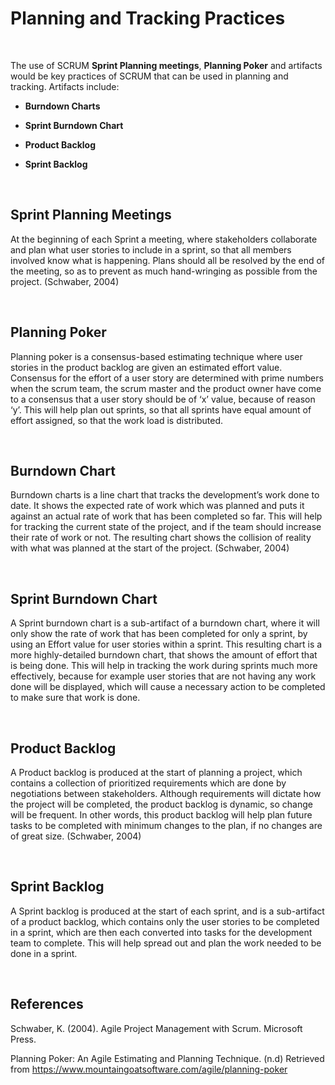 Planning and Tracking Practices
===============================

 

The use of SCRUM **Sprint Planning meetings**, **Planning Poker** and artifacts
would be key practices of SCRUM that can be used in planning and tracking.
Artifacts include:

-   **Burndown Charts**

-   **Sprint Burndown Chart**

-   **Product Backlog**

-   **Sprint Backlog**

 

Sprint Planning Meetings
------------------------

At the beginning of each Sprint a meeting, where stakeholders collaborate and
plan what user stories to include in a sprint, so that all members involved know
what is happening. Plans should all be resolved by the end of the meeting, so as
to prevent as much hand-wringing as possible from the project. (Schwaber, 2004)

 

Planning Poker
--------------

Planning poker is a consensus-based estimating technique where user stories in
the product backlog are given an estimated effort value. Consensus for the
effort of a user story are determined with prime numbers when the scrum team,
the scrum master and the product owner have come to a consensus that a user
story should be of ‘x’ value, because of reason ‘y’. This will help plan out
sprints, so that all sprints have equal amount of effort assigned, so that the
work load is distributed.

 

Burndown Chart
--------------

Burndown charts is a line chart that tracks the development’s work done to date.
It shows the expected rate of work which was planned and puts it against an
actual rate of work that has been completed so far. This will help for tracking
the current state of the project, and if the team should increase their rate of
work or not. The resulting chart shows the collision of reality with what was
planned at the start of the project. (Schwaber, 2004)

 

Sprint Burndown Chart
---------------------

A Sprint burndown chart is a sub-artifact of a burndown chart, where it will
only show the rate of work that has been completed for only a sprint, by using
an Effort value for user stories within a sprint. This resulting chart is a more
highly-detailed burndown chart, that shows the amount of effort that is being
done. This will help in tracking the work during sprints much more effectively,
because for example user stories that are not having any work done will be
displayed, which will cause a necessary action to be completed to make sure that
work is done.

 

Product Backlog
---------------

A Product backlog is produced at the start of planning a project, which contains
a collection of prioritized requirements which are done by negotiations between
stakeholders. Although requirements will dictate how the project will be
completed, the product backlog is dynamic, so change will be frequent. In other
words, this product backlog will help plan future tasks to be completed with
minimum changes to the plan, if no changes are of great size. (Schwaber, 2004)

 

Sprint Backlog
--------------

A Sprint backlog is produced at the start of each sprint, and is a sub-artifact
of a product backlog, which contains only the user stories to be completed in a
sprint, which are then each converted into tasks for the development team to
complete. This will help spread out and plan the work needed to be done in a
sprint.

 

References
----------

Schwaber, K. (2004). Agile Project Management with Scrum. Microsoft Press.

Planning Poker: An Agile Estimating and Planning Technique. (n.d) Retrieved from
https://www.mountaingoatsoftware.com/agile/planning-poker
